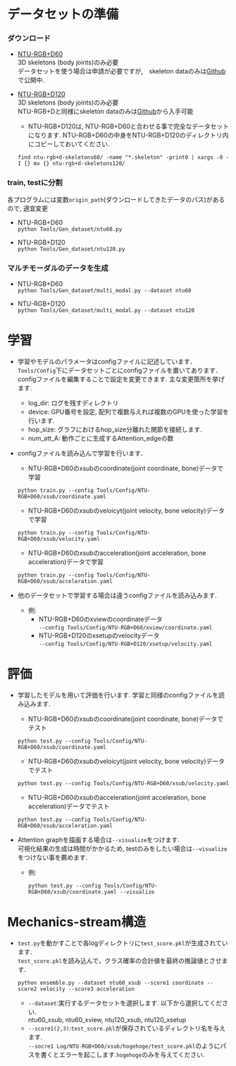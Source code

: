 # データセットの準備

### ダウンロード  
- [NTU-RGB+D60](http://rose1.ntu.edu.sg/datasets/actionrecognition.asp)    
3D skeletons (body joints)のみ必要  
データセットを使う場合は申請が必要ですが,　skeleton dataのみは[Github](https://github.com/shahroudy/NTURGB-D)で公開中. 

- [NTU-RGB+D120](http://rose1.ntu.edu.sg/datasets/actionrecognition.asp)   
3D skeletons (body joints)のみ必要  
NTU-RGB+Dと同様にskeleton dataのみは[Github](https://github.com/shahroudy/NTURGB-D)から入手可能  
    - NTU-RGB+D120は, NTU-RGB+D60と合わせる事で完全なデータセットになります. NTU-RGB+D60の中身をNTU-RGB+D120のディレクトリ内にコピーしておいてください. 
    ```
    find ntu-rgb+d-skeletons60/ -name "*.skeleton" -print0 | xargs -0 -I {} mv {} ntu-rgb+d-skeletons120/
    ```

### train, testに分割 
各プログラムには変数`origin_path`(ダウンロードしてきたデータのパス)があるので, 適宜変更  
- NTU-RGB+D60  
```python Tools/Gen_dataset/ntu60.py```  

- NTU-RGB+D120  
```python Tools/Gen_dataset/ntu120.py```  

### マルチモーダルのデータを生成
- NTU-RGB+D60  
```python Tools/Gen_dataset/multi_modal.py --dataset ntu60```  

- NTU-RGB+D120  
```python Tools/Gen_dataset/multi_modal.py --dataset ntu120```



# 学習
- 学習やモデルのパラメータはconfigファイルに記述しています．  
  `Tools/Config`下にデータセットごとにconfigファイルを置いてあります．  
  configファイルを編集することで設定を変更できます.  主な変更箇所を挙げます.  
    - log_dir: ログを残すディレクトリ
    - device: GPU番号を設定, 配列で複数与えれば複数のGPUを使った学習を行います.
    - hop_size: グラフにおけるhop_size分離れた関節を接続します.
    - num_att_A: 動作ごとに生成するAttention_edgeの数
- configファイルを読み込んで学習を行います．
    - NTU-RGB+D60のxsubのcoordinate(joint coordinate, bone)データで学習
    ```
    python train.py --config Tools/Config/NTU-RGB+D60/xsub/coordinate.yaml
    ```
    
    - NTU-RGB+D60のxsubのveloicyt(joint velocity, bone velocity)データで学習
    ```
    python train.py --config Tools/Config/NTU-RGB+D60/xsub/velocity.yaml
    ```
    
    - NTU-RGB+D60のxsubのacceleration(joint acceleration, bone acceleration)データで学習
    ```
    python train.py --config Tools/Config/NTU-RGB+D60/xsub/acceleration.yaml
    ```
- 他のデータセットで学習する場合は違うconfigファイルを読み込みます.  
    - 例:  
        - NTU-RGB+D60のxviewのcoordinateデータ  
          `--config Tools/Config/NTU-RGB+D60/xview/coordinate.yaml`
        - NTU-RGB+D120のxsetupのvelocityデータ  
          `--config Tools/Config/NTU-RGB+D120/xsetup/velocity.yaml`
       
          
# 評価
- 学習したモデルを用いて評価を行います. 学習と同様のconfigファイルを読み込みます.
    - NTU-RGB+D60のxsubのcoordinate(joint coordinate, bone)データでテスト
    ```
    python test.py --config Tools/Config/NTU-RGB+D60/xsub/coordinate.yaml
    ```
    
    - NTU-RGB+D60のxsubのveloicyt(joint velocity, bone velocity)データでテスト
    ```
    python test.py --config Tools/Config/NTU-RGB+D60/xsub/velocity.yaml
    ```
    
    - NTU-RGB+D60のxsubのacceleration(joint acceleration, bone acceleration)データでテスト
    ```
    python test.py --config Tools/Config/NTU-RGB+D60/xsub/acceleration.yaml
    ```

- Attention graphを描画する場合は`--visualize`をつけます.  
  可視化結果の生成は時間がかかるため, testのみをしたい場合は`--visualize`をつけない事を薦めます.   
    - 例:  
        ```
        python test.py --config Tools/Config/NTU-RGB+D60/xsub/coordinate.yaml --visualize
        ```
  
  
        
# Mechanics-stream構造  
- `test.py`を動かすことで各logディレクトリに`test_score.pkl`が生成されています.   
  `test_score.pkl`を読み込んで，クラス確率の合計値を最終の推論値とさせます.    
  ``` 
  python ensemble.py --dataset ntu60_xsub --score1 coordinate --score2 velocity --score3 acceleration
  ```
    - `--dataset`:実行するデータセットを選択します. 以下から選択してください.  
    ntu60_xsub, ntu60_xview, ntu120_xsub, ntu120_xsetup
    - `--score1(2,3)`:`test_score.pkl`が保存されているディレクトリ名を与えます.   
    `--socre1 Log/NTU-RGB+D60/xsub/hogehoge/test_score.pkl`のようにパスを書くとエラーを起こします.`hogehoge`のみを与えてください. 
    
